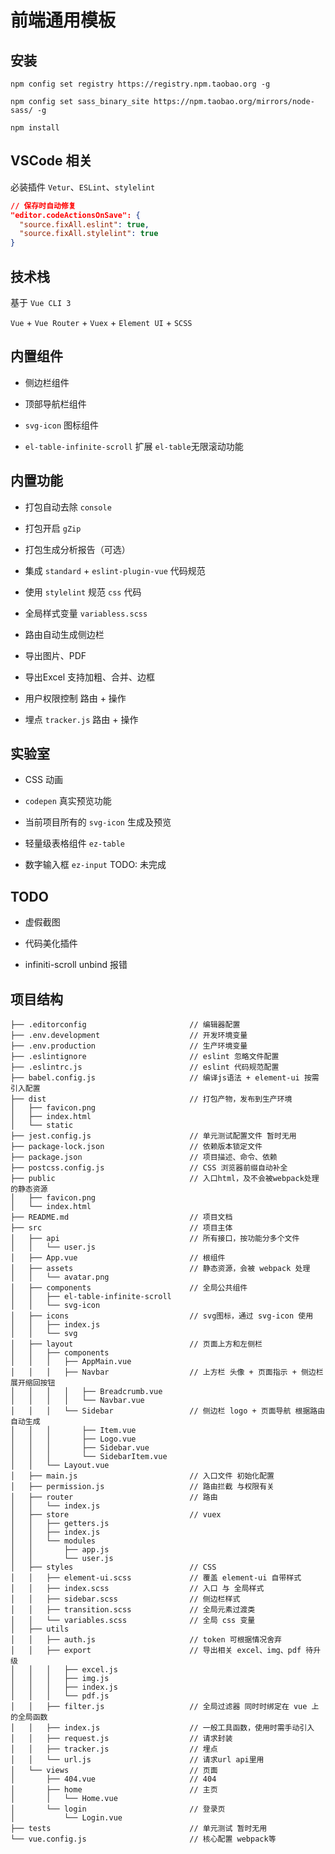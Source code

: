 # 前端通用模板

## 安装

`npm config set registry https://registry.npm.taobao.org -g`

`npm config set sass_binary_site https://npm.taobao.org/mirrors/node-sass/ -g`

`npm install`

## VSCode 相关

必装插件 `Vetur`、`ESLint`、`stylelint`

```json
// 保存时自动修复
"editor.codeActionsOnSave": {
  "source.fixAll.eslint": true,
  "source.fixAll.stylelint": true
}
```

## 技术栈

基于 `Vue CLI 3`

`Vue` + `Vue Router` + `Vuex` + `Element UI` + `SCSS`

## 内置组件

* 侧边栏组件

* 顶部导航栏组件

* `svg-icon` 图标组件

* `el-table-infinite-scroll` 扩展 `el-table`无限滚动功能

## 内置功能

* 打包自动去除 `console`

* 打包开启 `gZip`

* 打包生成分析报告（可选）

* 集成 `standard` + `eslint-plugin-vue` 代码规范

* 使用 `stylelint` 规范 `css` 代码

* 全局样式变量 `variabless.scss`

* 路由自动生成侧边栏

* 导出图片、PDF

* 导出Excel 支持加粗、合并、边框

* 用户权限控制 路由 + 操作

* 埋点 `tracker.js` 路由 + 操作

## 实验室

* CSS 动画

* `codepen` 真实预览功能

* 当前项目所有的 `svg-icon` 生成及预览

* 轻量级表格组件 `ez-table`

* 数字输入框 `ez-input` TODO: 未完成

## TODO

* 虚假截图

* 代码美化插件

* infiniti-scroll unbind 报错

## 项目结构

```text
├── .editorconfig                       // 编辑器配置
├── .env.development                    // 开发环境变量
├── .env.production                     // 生产环境变量
├── .eslintignore                       // eslint 忽略文件配置
├── .eslintrc.js                        // eslint 代码规范配置
├── babel.config.js                     // 编译js语法 + element-ui 按需引入配置
├── dist                                // 打包产物，发布到生产环境
│   ├── favicon.png
│   ├── index.html
│   └── static
├── jest.config.js                      // 单元测试配置文件 暂时无用
├── package-lock.json                   // 依赖版本锁定文件
├── package.json                        // 项目描述、命令、依赖
├── postcss.config.js                   // CSS 浏览器前缀自动补全
├── public                              // 入口html，及不会被webpack处理的静态资源
│   ├── favicon.png
│   └── index.html
├── README.md                           // 项目文档
├── src                                 // 项目主体
│   ├── api                             // 所有接口，按功能分多个文件
│   │   └── user.js
│   ├── App.vue                         // 根组件
│   ├── assets                          // 静态资源，会被 webpack 处理
│   │   └── avatar.png
│   ├── components                      // 全局公共组件
│   │   ├── el-table-infinite-scroll
│   │   └── svg-icon
│   ├── icons                           // svg图标，通过 svg-icon 使用
│   │   ├── index.js
│   │   └── svg
│   ├── layout                          // 页面上方和左侧栏
│   │   ├── components
│   │   │   ├── AppMain.vue
│   │   │   ├── Navbar                  // 上方栏 头像 + 页面指示 + 侧边栏展开缩回按钮
│   │   │   │   ├── Breadcrumb.vue
│   │   │   │   └── Navbar.vue
│   │   │   └── Sidebar                 // 侧边栏 logo + 页面导航 根据路由自动生成
│   │   │       ├── Item.vue
│   │   │       ├── Logo.vue
│   │   │       ├── Sidebar.vue
│   │   │       └── SidebarItem.vue
│   │   └── Layout.vue
│   ├── main.js                         // 入口文件 初始化配置
│   ├── permission.js                   // 路由拦截 与权限有关
│   ├── router                          // 路由
│   │   └── index.js
│   ├── store                           // vuex
│   │   ├── getters.js
│   │   ├── index.js
│   │   └── modules
│   │       ├── app.js
│   │       └── user.js
│   ├── styles                          // CSS
│   │   ├── element-ui.scss             // 覆盖 element-ui 自带样式
│   │   ├── index.scss                  // 入口 与 全局样式
│   │   ├── sidebar.scss                // 侧边栏样式
│   │   ├── transition.scss             // 全局元素过渡类
│   │   └── variables.scss              // 全局 css 变量
│   ├── utils
│   │   ├── auth.js                     // token 可根据情况舍弃
│   │   ├── export                      // 导出相关 excel、img、pdf 待升级
│   │   │   ├── excel.js
│   │   │   ├── img.js
│   │   │   ├── index.js
│   │   │   └── pdf.js
│   │   ├── filter.js                   // 全局过滤器 同时时绑定在 vue 上的全局函数
│   │   ├── index.js                    // 一般工具函数，使用时需手动引入
│   │   ├── request.js                  // 请求封装
│   │   ├── tracker.js                  // 埋点
│   │   └── url.js                      // 请求url api里用
│   └── views                           // 页面
│       ├── 404.vue                     // 404
│       ├── home                        // 主页
│       │   └── Home.vue
│       └── login                       // 登录页
│           └── Login.vue
├── tests                               // 单元测试 暂时无用
└── vue.config.js                       // 核心配置 webpack等
```
